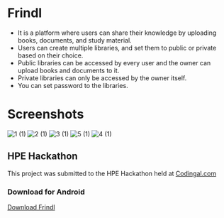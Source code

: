 # Frindl
+ It is a platform where users can share their knowledge by uploading books, documents, and study material.
+ Users can create multiple libraries, and set them to public or private based on their choice.
+ Public libraries can be accessed by every user and the owner can upload books and documents to it.
+ Private libraries can only be accessed by the owner itself.
+ You can set password to the libraries.

# Screenshots
![1 (1)](https://github.com/ItsSuhail/Frindl/assets/82229055/168a31d6-3c83-4097-89c2-8d0e0c68293b)
![2 (1)](https://github.com/ItsSuhail/Frindl/assets/82229055/a357f4cd-23f8-4a39-a936-c887df87865a)
![3 (1)](https://github.com/ItsSuhail/Frindl/assets/82229055/e7b3e37e-6ce8-4fa7-bdaf-dc931d2ee7fb)
![5 (1)](https://github.com/ItsSuhail/Frindl/assets/82229055/91530fc9-1499-49c0-a4cb-8e4d5392c9d3)
![4 (1)](https://github.com/ItsSuhail/Frindl/assets/82229055/c91257aa-1868-4b81-b3ba-3314c3b8021b)



## HPE Hackathon
This project was submitted to the HPE Hackathon held at [Codingal.com](https://codingal.com/)

### Download for Android
[Download Frindl](https://github.com/ItsSuhail/Frindl/raw/main/Frindl.apk)
